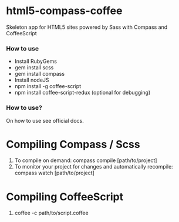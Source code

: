 html5-compass-coffee
====================

Skeleton app for HTML5 sites powered by Sass with Compass and CoffeeScript

### How to use

- Install RubyGems
- gem install scss
- gem install compass
- Install nodeJS
- npm install -g coffee-script
- npm install coffee-script-redux (optional for debugging)

### How to use?

On how to use see official docs.

# Compiling Compass / Scss
1. To compile on demand:
     compass compile [path/to/project]
2. To monitor your project for changes and automatically recompile:
     compass watch [path/to/project]
     
# Compiling CoffeeScript
1. coffee -c path/to/script.coffee
